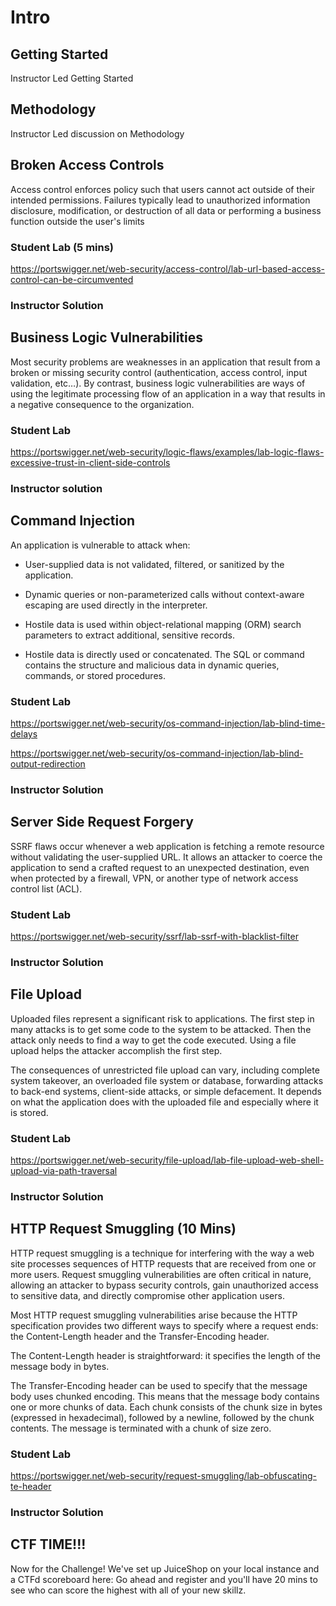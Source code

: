 # Intro

## Getting Started 

Instructor Led Getting Started

## Methodology

Instructor Led discussion on Methodology

## Broken Access Controls 

Access control enforces policy such that users cannot act outside of their intended permissions. Failures typically lead to unauthorized information disclosure, modification, or destruction of all data or performing a business function outside the user's limits

### Student Lab (5 mins)

<https://portswigger.net/web-security/access-control/lab-url-based-access-control-can-be-circumvented>

### Instructor Solution 

## Business Logic Vulnerabilities 

Most security problems are weaknesses in an application that result from a broken or missing security control (authentication, access control, input validation, etc…). By contrast, business logic vulnerabilities are ways of using the legitimate processing flow of an application in a way that results in a negative consequence to the organization.

### Student Lab 
<https://portswigger.net/web-security/logic-flaws/examples/lab-logic-flaws-excessive-trust-in-client-side-controls>

### Instructor solution 

## Command Injection

An application is vulnerable to attack when:

- User-supplied data is not validated, filtered, or sanitized by the application.

- Dynamic queries or non-parameterized calls without context-aware escaping are used directly in the interpreter.

- Hostile data is used within object-relational mapping (ORM) search parameters to extract additional, sensitive records.

- Hostile data is directly used or concatenated. The SQL or command contains the structure and malicious data in dynamic queries, commands, or stored procedures.

### Student Lab

<https://portswigger.net/web-security/os-command-injection/lab-blind-time-delays>

<https://portswigger.net/web-security/os-command-injection/lab-blind-output-redirection>

### Instructor Solution 


## Server Side Request Forgery 

SSRF flaws occur whenever a web application is fetching a remote resource without validating the user-supplied URL. It allows an attacker to coerce the application to send a crafted request to an unexpected destination, even when protected by a firewall, VPN, or another type of network access control list (ACL).

### Student Lab
<https://portswigger.net/web-security/ssrf/lab-ssrf-with-blacklist-filter>

### Instructor Solution 

## File Upload 
Uploaded files represent a significant risk to applications. The first step in many attacks is to get some code to the system to be attacked. Then the attack only needs to find a way to get the code executed. Using a file upload helps the attacker accomplish the first step.

The consequences of unrestricted file upload can vary, including complete system takeover, an overloaded file system or database, forwarding attacks to back-end systems, client-side attacks, or simple defacement. It depends on what the application does with the uploaded file and especially where it is stored.

### Student Lab 
<https://portswigger.net/web-security/file-upload/lab-file-upload-web-shell-upload-via-path-traversal>

### Instructor Solution 

## HTTP Request Smuggling (10 Mins)
 
HTTP request smuggling is a technique for interfering with the    way a web site processes sequences of HTTP requests that are      received from one or more users. Request smuggling                vulnerabilities are often critical in nature, allowing an         attacker to bypass security controls, gain unauthorized access    to sensitive data, and directly compromise other application      users.

Most HTTP request smuggling vulnerabilities arise because the HTTP specification provides two different ways to specify where a request ends: the Content-Length header and the Transfer-Encoding header.

The Content-Length header is straightforward: it specifies the length of the message body in bytes.

The Transfer-Encoding header can be used to specify that the message body uses chunked encoding. This means that the message body contains one or more chunks of data. Each chunk consists of the chunk size in bytes (expressed in hexadecimal), followed by a newline, followed by the chunk contents. The message is terminated with a chunk of size zero.

### Student Lab 
https://portswigger.net/web-security/request-smuggling/lab-obfuscating-te-header

### Instructor Solution 

## CTF TIME!!! 
Now for the Challenge! We've set up JuiceShop on your local instance and a CTFd scoreboard here: <IP>  Go ahead and register and you'll have 20 mins to see who can score the highest with all of your new skillz.
